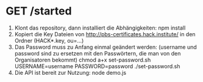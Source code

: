 # GET /started

1) Klont das repository, dann installiert die Abhängigkeiten: npm install
2) Kopiert die Key Dateien von http://pbs-certificates.hack.institute/ in den Ordner (HACK*.key, ou=...)
3) Das Password muss zu Anfang einmal geändert werden: (username und password sind zu ersetzen mit den Passwörtern, die man von den Organisatoren bekommt)
chmod a+x set-password.sh
USERNAME=username PASSWORD=password ./set-password.sh 
4) Die API ist bereit zur Nutzung:
node demo.js
